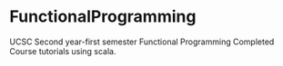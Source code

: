 # FunctionalProgramming

UCSC Second year-first semester Functional Programming Completed Course tutorials using scala.
